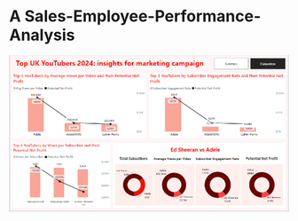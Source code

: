 # A Sales-Employee-Performance-Analysis


![Dashboard](https://github.com/dike-okpan/Product-Employee-Performance-Analysis/blob/main/dashboard_main.png)



